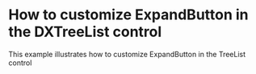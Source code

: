 # How to customize ExpandButton in the DXTreeList control


<p>This example illustrates how to customize ExpandButton in the TreeList control</p>

<br/>


